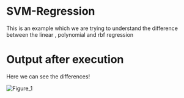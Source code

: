 # SVM-Regression
This is an example which we are trying to understand the difference between the linear , polynomial and rbf regression 

# Output after execution
Here we can see the differences!

![Figure_1](https://user-images.githubusercontent.com/26312757/55915033-50a8da80-5bf1-11e9-8e54-64c9b555bd3c.png)
